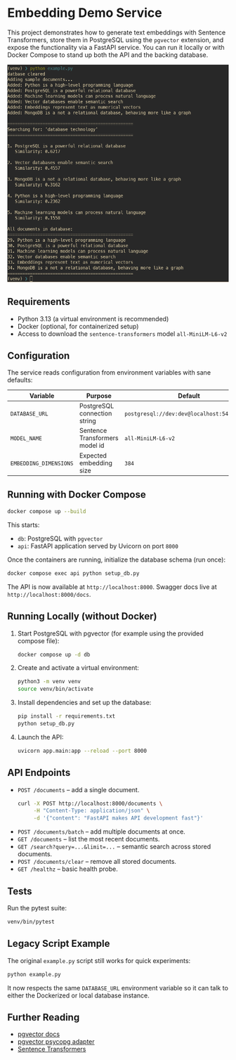 # Embedding Demo Service

This project demonstrates how to generate text embeddings with Sentence Transformers, store them in PostgreSQL using the `pgvector` extension, and expose the functionality via a FastAPI service. You can run it locally or with Docker Compose to stand up both the API and the backing database.

![Vector demo](demo.png)

## Requirements

- Python 3.13 (a virtual environment is recommended)
- Docker (optional, for containerized setup)
- Access to download the `sentence-transformers` model `all-MiniLM-L6-v2`

## Configuration

The service reads configuration from environment variables with sane defaults:

| Variable | Purpose | Default |
| --- | --- | --- |
| `DATABASE_URL` | PostgreSQL connection string | `postgresql://dev:dev@localhost:5432/vecdb` |
| `MODEL_NAME` | Sentence Transformers model id | `all-MiniLM-L6-v2` |
| `EMBEDDING_DIMENSIONS` | Expected embedding size | `384` |

## Running with Docker Compose

```bash
docker compose up --build
```

This starts:
- `db`: PostgreSQL with `pgvector`
- `api`: FastAPI application served by Uvicorn on port `8000`

Once the containers are running, initialize the database schema (run once):

```bash
docker compose exec api python setup_db.py
```

The API is now available at `http://localhost:8000`. Swagger docs live at `http://localhost:8000/docs`.

## Running Locally (without Docker)

1. Start PostgreSQL with pgvector (for example using the provided compose file):
   ```bash
   docker compose up -d db
   ```
2. Create and activate a virtual environment:
   ```bash
   python3 -m venv venv
   source venv/bin/activate
   ```
3. Install dependencies and set up the database:
   ```bash
   pip install -r requirements.txt
   python setup_db.py
   ```
4. Launch the API:
   ```bash
   uvicorn app.main:app --reload --port 8000
   ```

## API Endpoints

- `POST /documents` – add a single document.
  ```bash
  curl -X POST http://localhost:8000/documents \
       -H "Content-Type: application/json" \
       -d '{"content": "FastAPI makes API development fast"}'
  ```
- `POST /documents/batch` – add multiple documents at once.
- `GET /documents` – list the most recent documents.
- `GET /search?query=...&limit=...` – semantic search across stored documents.
- `POST /documents/clear` – remove all stored documents.
- `GET /healthz` – basic health probe.

## Tests

Run the pytest suite:

```bash
venv/bin/pytest
```

## Legacy Script Example

The original `example.py` script still works for quick experiments:

```bash
python example.py
```

It now respects the same `DATABASE_URL` environment variable so it can talk to either the Dockerized or local database instance.

## Further Reading

- [pgvector docs](https://github.com/pgvector/pgvector)
- [pgvector psycopg adapter](https://github.com/pgvector/pgvector-python?tab=readme-ov-file#psycopg-3)
- [Sentence Transformers](https://sbert.net/)
